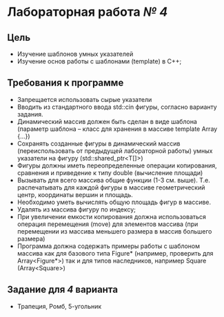 # **Лабораторная работа *№ 4*** #


## Цель ##

- Изучение шаблонов умных указателей
- Изучение основ работы с шаблонами (template) в С++;
 

## Требования к программе ## 
- Запрещается использовать сырые указатели
- Вводить из стандартного ввода std::cin фигуры, согласно варианту задания.
- Динамический массив должен быть сделан в виде шаблона (параметр шаблона – класс для хранения в
массиве template <class T> Array {…})
- Сохранять созданные фигуры в динамический массив (переиспользовать от предыдущей лабораторной
работы) умных указатели на фигуру (std::shared_ptr<T[]>)
- Фигуры должны иметь переопределенные операции копирования, сравнения и приведение к типу double
(вычисление площади)
- Вызывать для всего массива общие функции (1-3 см. выше). Т.е. распечатывать для каждой фигуры в
массиве геометрический центр, координаты вершин и площадь.
- Необходимо уметь вычислять общую площадь фигур в массиве.
- Удалять из массива фигуру по индексу;
- При увеличении емкости копирования должна использоваться операция перемещения (move) для
элементов массива (при перемещении из массива меньшего размера в массив большего размера)
- Программа должна содержать примеры работы с шаблоном массива как для базового типа Figure*
(например, проверить для Array<Figure<int>*>) так и для типов наследников, например Square
(Array<Square<int>>) 


## Задание для *4* варианта ## 
- Трапеция, Ромб, 5-угольник
